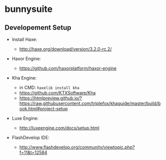 # bunnysuite

Developement Setup
------------------
* Install Haxe:
  * http://haxe.org/download/version/3.2.0-rc.2/

* Haxor Engine:
  * https://github.com/haxorplatform/haxor-engine
  
* Kha Engine:
  * in CMD: `haxelib install kha`
  * https://github.com/KTXSoftware/Kha
  * https://htmlpreview.github.io/?https://raw.githubusercontent.com/triplefox/khaguide/master/build/book.html#project-setup
* Luxe Engine:
  * http://luxeengine.com/docs/setup.html
* FlashDevelop IDE:
  * http://www.flashdevelop.org/community/viewtopic.php?f=11&t=12584
